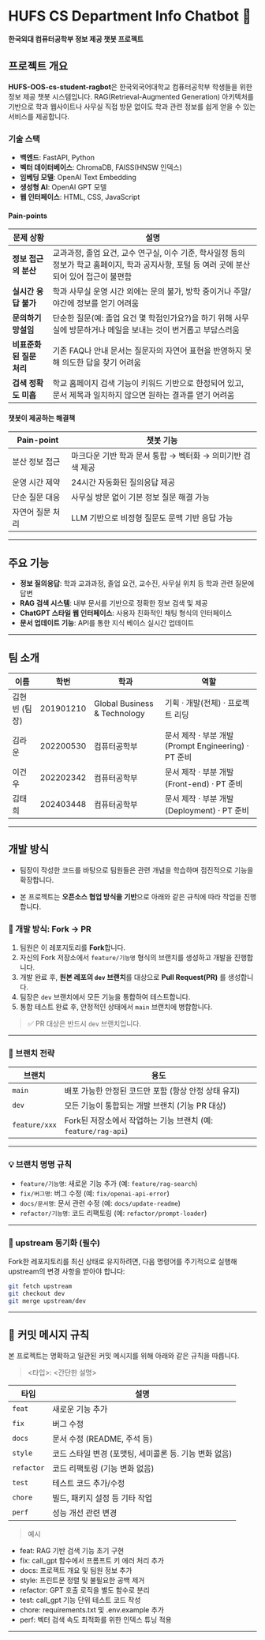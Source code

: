 # HUFS CS Department Info Chatbot 🤖

**한국외대 컴퓨터공학부 정보 제공 챗봇 프로젝트**

## 프로젝트 개요

**HUFS-OOS-cs-student-ragbot**은 한국외국어대학교 컴퓨터공학부 학생들을 위한 정보 제공 챗봇 시스템입니다. RAG(Retrieval-Augmented Generation) 아키텍처를 기반으로 학과 웹사이트나 사무실 직접 방문 없이도 학과 관련 정보를 쉽게 얻을 수 있는 서비스를 제공합니다.


### 기술 스택

- **백엔드**: FastAPI, Python
- **벡터 데이터베이스**: ChromaDB, FAISS(HNSW 인덱스)
- **임베딩 모델**: OpenAI Text Embedding
- **생성형 AI**: OpenAI GPT 모델
- **웹 인터페이스**: HTML, CSS, JavaScript

#### Pain-points

| 문제 상황 | 설명 |
| --- | --- |
| **정보 접근의 분산** | 교과과정, 졸업 요건, 교수 연구실, 이수 기준, 학사일정 등의 정보가 학교 홈페이지, 학과 공지사항, 포털 등 여러 곳에 분산되어 있어 접근이 불편함 |
| **실시간 응답 불가** | 학과 사무실 운영 시간 외에는 문의 불가, 방학 중이거나 주말/야간에 정보를 얻기 어려움 |
| **문의하기 망설임** | 단순한 질문(예: 졸업 요건 몇 학점인가요?)을 하기 위해 사무실에 방문하거나 메일을 보내는 것이 번거롭고 부담스러움 |
| **비표준화된 질문 처리** | 기존 FAQ나 안내 문서는 질문자의 자연어 표현을 반영하지 못해 의도한 답을 찾기 어려움 |
| **검색 정확도 미흡** | 학교 홈페이지 검색 기능이 키워드 기반으로 한정되어 있고, 문서 제목과 일치하지 않으면 원하는 결과를 얻기 어려움 |

#### **챗봇이 제공하는 해결책**

| Pain-point | 챗봇 기능 |
| --- | --- |
| 분산 정보 접근 | 마크다운 기반 학과 문서 통합 → 벡터화 → 의미기반 검색 제공 |
| 운영 시간 제약 | 24시간 자동화된 질의응답 제공 |
| 단순 질문 대응 | 사무실 방문 없이 기본 정보 질문 해결 가능 |
| 자연어 질문 처리 | LLM 기반으로 비정형 질문도 문맥 기반 응답 가능 |

---

## 주요 기능

- **정보 질의응답**: 학과 교과과정, 졸업 요건, 교수진, 사무실 위치 등 학과 관련 질문에 답변
- **RAG 검색 시스템**: 내부 문서를 기반으로 정확한 정보 검색 및 제공
- **ChatGPT 스타일 웹 인터페이스**: 사용자 친화적인 채팅 형식의 인터페이스
- **문서 업데이트 기능**: API를 통한 지식 베이스 실시간 업데이트

---

## 팀 소개

| 이름          | 학번      | 학과                         | 역할                                                |
| ------------- | --------- | ---------------------------- | --------------------------------------------------- |
| 김현빈 (팀장) | 201901210 | Global Business & Technology | 기획 · 개발(전체) · 프로젝트 리딩                   |
| 김라운        | 202200530 | 컴퓨터공학부                 | 문서 제작 · 부분 개발(Prompt Engineering) · PT 준비 |
| 이건우        | 202202342 | 컴퓨터공학부                 | 문서 제작 · 부분 개발(Front-end) · PT 준비          |
| 김태희        | 202403448 | 컴퓨터공학부                 | 문서 제작 · 부분 개발(Deployment) · PT 준비         |

---

## 개발 방식

- 팀장이 작성한 코드를 바탕으로 팀원들은 관련 개념을 학습하며 점진적으로 기능을 확장합니다.

- 본 프로젝트는 **오픈소스 협업 방식을 기반**으로 아래와 같은 규칙에 따라 작업을 진행합니다.

### 📁 개발 방식: Fork → PR

1. 팀원은 이 레포지토리를 **Fork**합니다.
2. 자신의 Fork 저장소에서 `feature/기능명` 형식의 브랜치를 생성하고 개발을 진행합니다.
3. 개발 완료 후, **원본 레포의 `dev` 브랜치**를 대상으로 **Pull Request(PR)** 를 생성합니다.
4. 팀장은 `dev` 브랜치에서 모든 기능을 통합하여 테스트합니다.
5. 통합 테스트 완료 후, 안정적인 상태에서 `main` 브랜치에 병합합니다.

> ✅ PR 대상은 반드시 `dev` 브랜치입니다.

---

### 🌿 브랜치 전략

| 브랜치        | 용도                                                           |
| ------------- | -------------------------------------------------------------- |
| `main`        | 배포 가능한 안정된 코드만 포함 (항상 안정 상태 유지)           |
| `dev`         | 모든 기능이 통합되는 개발 브랜치 (기능 PR 대상)                |
| `feature/xxx` | Fork된 저장소에서 작업하는 기능 브랜치 (예: `feature/rag-api`) |

---

### 💡 브랜치 명명 규칙

- `feature/기능명`: 새로운 기능 추가 (예: `feature/rag-search`)
- `fix/버그명`: 버그 수정 (예: `fix/openai-api-error`)
- `docs/문서명`: 문서 관련 수정 (예: `docs/update-readme`)
- `refactor/기능명`: 코드 리팩토링 (예: `refactor/prompt-loader`)

---

### 🔄 upstream 동기화 (필수)

Fork한 레포지토리를 최신 상태로 유지하려면, 다음 명령어를 주기적으로 실행해 upstream의 변경 사항을 받아야 합니다:

```bash
git fetch upstream
git checkout dev
git merge upstream/dev
```

---

## 🧾 커밋 메시지 규칙

본 프로젝트는 명확하고 일관된 커밋 메시지를 위해 아래와 같은 규칙을 따릅니다.

> <타입>: <간단한 설명>

| 타입       | 설명                                                   |
| ---------- | ------------------------------------------------------ |
| `feat`     | 새로운 기능 추가                                       |
| `fix`      | 버그 수정                                              |
| `docs`     | 문서 수정 (README, 주석 등)                            |
| `style`    | 코드 스타일 변경 (포맷팅, 세미콜론 등. 기능 변화 없음) |
| `refactor` | 코드 리팩토링 (기능 변화 없음)                         |
| `test`     | 테스트 코드 추가/수정                                  |
| `chore`    | 빌드, 패키지 설정 등 기타 작업                         |
| `perf`     | 성능 개선 관련 변경                                    |

> 예시

- feat: RAG 기반 검색 기능 초기 구현
- fix: call_gpt 함수에서 프롬프트 키 에러 처리 추가
- docs: 프로젝트 개요 및 팀원 정보 추가
- style: 프린트문 정렬 및 불필요한 공백 제거
- refactor: GPT 호출 로직을 별도 함수로 분리
- test: call_gpt 기능 단위 테스트 코드 작성
- chore: requirements.txt 및 .env.example 추가
- perf: 벡터 검색 속도 최적화를 위한 인덱스 튜닝 적용

---


